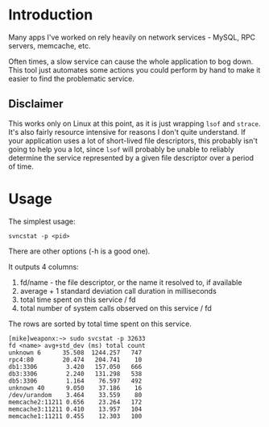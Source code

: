 # Introduction #

Many apps I've worked on rely heavily on network services - MySQL, RPC servers, memcache, etc.

Often times, a slow service can cause the whole application to bog down. This tool just automates some actions you could perform by hand to make it easier to find the problematic service.

## Disclaimer ##
This works only on Linux at this point, as it is just wrapping `lsof` and `strace`. It's also fairly resource intensive for reasons I don't quite understand. If your application uses a lot of short-lived file descriptors, this probably isn't going to help you a lot, since `lsof` will probably be unable to reliably determine the service represented by a given file descriptor over a period of time.

# Usage #

The simplest usage:

`svncstat -p <pid>`

There are other options (-h is a good one).

It outputs 4 columns:
  1. fd/name - the file descriptor, or the name it resolved to, if available
  1. average + 1 standard deviation call duration in milliseconds
  1. total time spent on this service / fd
  1. total number of system calls observed on this service / fd

The rows are sorted by total time spent on this service.

```
[mike]weaponx:~> sudo svcstat -p 32633
fd <name> avg+std_dev (ms) total count
unknown 6      35.508  1244.257   747
rpc4:80        20.474   204.741    10
db1:3306        3.420   157.050   666
db3:3306        2.240   131.298   538
db5:3306        1.164    76.597   492
unknown 40      9.050    37.186    16
/dev/urandom    3.464    33.559    80
memcache2:11211 0.656    23.264   172
memcache3:11211 0.410    13.957   104
memcache1:11211 0.455    12.303   100
```



